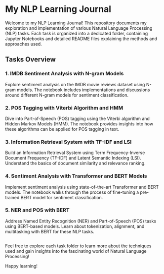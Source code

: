 # My NLP Learning Journal

Welcome to my NLP Learning Journal! This repository documents my exploration and implementation of various Natural Language Processing (NLP) tasks. Each task is organized into a dedicated folder, containing Jupyter Notebooks and detailed README files explaining the methods and approaches used.

## Tasks Overview

### 1. IMDB Sentiment Analysis with N-gram Models

Explore sentiment analysis on the IMDB movie reviews dataset using N-gram models. The notebook includes implementations and discussions around different N-gram models for sentiment classification.

### 2. POS Tagging with Viterbi Algorithm and HMM

Dive into Part-of-Speech (POS) tagging using the Viterbi algorithm and Hidden Markov Models (HMM). The notebook provides insights into how these algorithms can be applied for POS tagging in text.

### 3. Information Retrieval System with TF-IDF and LSI

Build an Information Retrieval System using Term Frequency-Inverse Document Frequency (TF-IDF) and Latent Semantic Indexing (LSI). Understand the basics of document similarity and relevance ranking.

### 4. Sentiment Analysis with Transformer and BERT Models

Implement sentiment analysis using state-of-the-art Transformer and BERT models. The notebook walks through the process of fine-tuning a pre-trained BERT model for sentiment classification.

### 5. NER and POS with BERT

Address Named Entity Recognition (NER) and Part-of-Speech (POS) tasks using BERT-based models. Learn about tokenization, alignment, and multitasking with BERT for these NLP tasks.

## 

Feel free to explore each task folder to learn more about the techniques used and gain insights into the fascinating world of Natural Language Processing!

Happy learning!

